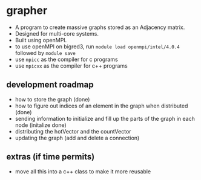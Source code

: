 # grapher

- A program to create massive graphs stored as an Adjacency matrix.
- Designed for multi-core systems.
- Built using openMPI.
- to use openMPI on bigred3, run ```module load openmpi/intel/4.0.4``` followed by ```module save```
- use ```mpicc``` as the compiler for c programs
- use ```mpicxx``` as the compiler for c++ programs


## development roadmap
- how to store the graph (done)
- how to figure out indices of an element in the graph when distributed (done)
- sending information to initialize and fill up the parts of the graph in each node (initalize done)
- distributing the hotVector and the countVector
- updating the graph (add and delete a connection)


## extras (if time permits)
- move all this into a c++ class to make it more reusable
